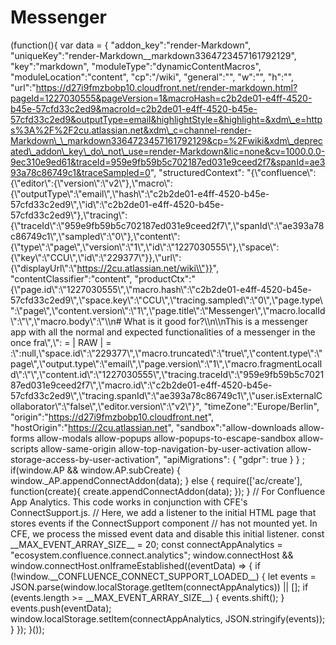 # Messenger

(function(){ var data = { "addon\_key":"render-Markdown", "uniqueKey":"render-Markdown\_\_markdown3364723457161792129", "key":"markdown", "moduleType":"dynamicContentMacros", "moduleLocation":"content", "cp":"/wiki", "general":"", "w":"", "h":"", "url":"https://d27i9fmzbobp10.cloudfront.net/render-markdown.html?pageId=1227030555&pageVersion=1&macroHash=c2b2de01-e4ff-4520-b45e-57cfd33c2ed9&macroId=c2b2de01-e4ff-4520-b45e-57cfd33c2ed9&outputType=email&highlightStyle=&highlight=&xdm\_e=https%3A%2F%2F2cu.atlassian.net&xdm\_c=channel-render-Markdown\_\_markdown3364723457161792129&cp=%2Fwiki&xdm\_deprecated\_addon\_key\_do\_not\_use=render-Markdown&lic=none&cv=1000.0.0-9ec310e9ed61&traceId=959e9fb59b5c702187ed031e9ceed2f7&spanId=ae393a78c86749c1&traceSampled=0", "structuredContext": "{\\"confluence\\":{\\"editor\\":{\\"version\\":\\"v2\\"},\\"macro\\":{\\"outputType\\":\\"email\\",\\"hash\\":\\"c2b2de01-e4ff-4520-b45e-57cfd33c2ed9\\",\\"id\\":\\"c2b2de01-e4ff-4520-b45e-57cfd33c2ed9\\"},\\"tracing\\":{\\"traceId\\":\\"959e9fb59b5c702187ed031e9ceed2f7\\",\\"spanId\\":\\"ae393a78c86749c1\\",\\"sampled\\":\\"0\\"},\\"content\\":{\\"type\\":\\"page\\",\\"version\\":\\"1\\",\\"id\\":\\"1227030555\\"},\\"space\\":{\\"key\\":\\"CCU\\",\\"id\\":\\"229377\\"}},\\"url\\":{\\"displayUrl\\":\\"https://2cu.atlassian.net/wiki\\"}}", "contentClassifier":"content", "productCtx":"{\\"page.id\\":\\"1227030555\\",\\"macro.hash\\":\\"c2b2de01-e4ff-4520-b45e-57cfd33c2ed9\\",\\"space.key\\":\\"CCU\\",\\"tracing.sampled\\":\\"0\\",\\"page.type\\":\\"page\\",\\"content.version\\":\\"1\\",\\"page.title\\":\\"Messenger\\",\\"macro.localId\\":\\"\\",\\"macro.body\\":\\"\\\\n# What is it good for?\\\\n\\\\nThis is a messenger app with all the normal and expected functionalities of a messenger in the once fra\\",\\": = | RAW | = :\\":null,\\"space.id\\":\\"229377\\",\\"macro.truncated\\":\\"true\\",\\"content.type\\":\\"page\\",\\"output.type\\":\\"email\\",\\"page.version\\":\\"1\\",\\"macro.fragmentLocalId\\":\\"\\",\\"content.id\\":\\"1227030555\\",\\"tracing.traceId\\":\\"959e9fb59b5c702187ed031e9ceed2f7\\",\\"macro.id\\":\\"c2b2de01-e4ff-4520-b45e-57cfd33c2ed9\\",\\"tracing.spanId\\":\\"ae393a78c86749c1\\",\\"user.isExternalCollaborator\\":\\"false\\",\\"editor.version\\":\\"v2\\"}", "timeZone":"Europe/Berlin", "origin":"https://d27i9fmzbobp10.cloudfront.net", "hostOrigin":"https://2cu.atlassian.net", "sandbox":"allow-downloads allow-forms allow-modals allow-popups allow-popups-to-escape-sandbox allow-scripts allow-same-origin allow-top-navigation-by-user-activation allow-storage-access-by-user-activation", "apiMigrations": { "gdpr": true } } ; if(window.AP && window.AP.subCreate) { window.\_AP.appendConnectAddon(data); } else { require(\['ac/create'\], function(create){ create.appendConnectAddon(data); }); } // For Confluence App Analytics. This code works in conjunction with CFE's ConnectSupport.js. // Here, we add a listener to the initial HTML page that stores events if the ConnectSupport component // has not mounted yet. In CFE, we process the missed event data and disable this initial listener. const \_\_MAX\_EVENT\_ARRAY\_SIZE\_\_ = 20; const connectAppAnalytics = "ecosystem.confluence.connect.analytics"; window.connectHost && window.connectHost.onIframeEstablished((eventData) => { if (!window.\_\_CONFLUENCE\_CONNECT\_SUPPORT\_LOADED\_\_) { let events = JSON.parse(window.localStorage.getItem(connectAppAnalytics)) || \[\]; if (events.length >= \_\_MAX\_EVENT\_ARRAY\_SIZE\_\_) { events.shift(); } events.push(eventData); window.localStorage.setItem(connectAppAnalytics, JSON.stringify(events)); } }); }());